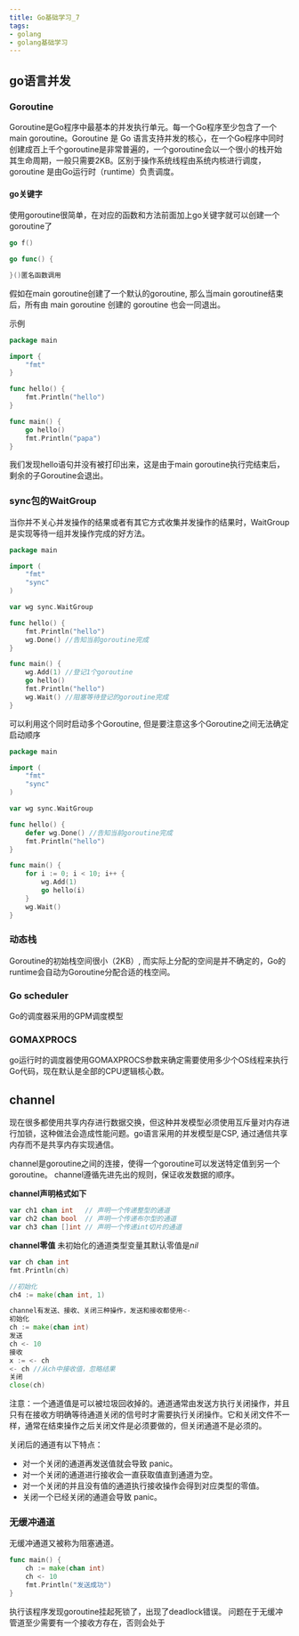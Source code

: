 ```yaml
---
title: Go基础学习_7
tags:
- golang
- golang基础学习
---
```


## go语言并发

### Goroutine

Goroutine是Go程序中最基本的并发执行单元。每一个Go程序至少包含了一个main goroutine。Goroutine 是 Go 语言支持并发的核心，在一个Go程序中同时创建成百上千个goroutine是非常普遍的，一个goroutine会以一个很小的栈开始其生命周期，一般只需要2KB。区别于操作系统线程由系统内核进行调度， goroutine 是由Go运行时（runtime）负责调度。

#### go关键字
使用goroutine很简单，在对应的函数和方法前面加上go关键字就可以创建一个goroutine了
```go
go f()

go func() {

}()匿名函数调用

```

假如在main goroutine创建了一个默认的goroutine, 那么当main goroutine结束后，所有由 main goroutine 创建的 goroutine 也会一同退出。

示例
```go
package main

import {
	"fmt"
}

func hello() {
	fmt.Println("hello")
}

func main() {
	go hello()
	fmt.Println("papa")
}
```
我们发现hello语句并没有被打印出来，这是由于main goroutine执行完结束后，剩余的子Goroutine会退出。

### sync包的WaitGroup
当你并不关心并发操作的结果或者有其它方式收集并发操作的结果时，WaitGroup是实现等待一组并发操作完成的好方法。
```go
package main

import (
	"fmt"
	"sync"
)

var wg sync.WaitGroup

func hello() {
	fmt.Println("hello")
	wg.Done() //告知当前goroutine完成
}

func main() {
	wg.Add(1) //登记1个goroutine
	go hello()
	fmt.Println("hello")
	wg.Wait() //阻塞等待登记的goroutine完成	
}
```
可以利用这个同时启动多个Goroutine, 但是要注意这多个Goroutine之间无法确定启动顺序
```go
package main

import (
	"fmt"
	"sync"
)

var wg sync.WaitGroup

func hello() {
	defer wg.Done() //告知当前goroutine完成
	fmt.Println("hello")
}

func main() {
	for i := 0; i < 10; i++ {
		wg.Add(1)
		go hello(i)
	}
	wg.Wait()
}
```

### 动态栈
Goroutine的初始栈空间很小（2KB）, 而实际上分配的空间是并不确定的，Go的runtime会自动为Goroutine分配合适的栈空间。

### Go scheduler
Go的调度器采用的GPM调度模型

### GOMAXPROCS
go运行时的调度器使用GOMAXPROCS参数来确定需要使用多少个OS线程来执行Go代码，现在默认是全部的CPU逻辑核心数。

## channel
现在很多都使用共享内存进行数据交换，但这种并发模型必须使用互斥量对内存进行加锁，这种做法会造成性能问题。go语言采用的并发模型是CSP, 通过通信共享内存而不是共享内存实现通信。

channel是goroutine之间的连接，使得一个goroutine可以发送特定值到另一个goroutine。
channel遵循先进先出的规则，保证收发数据的顺序。

**channel声明格式如下**
```go
var ch1 chan int   // 声明一个传递整型的通道
var ch2 chan bool  // 声明一个传递布尔型的通道
var ch3 chan []int // 声明一个传递int切片的通道
```

**channel零值**
未初始化的通道类型变量其默认零值是$nil$
```go
var ch chan int   
fmt.Println(ch)

//初始化
ch4 := make(chan int, 1)

channel有发送、接收、关闭三种操作，发送和接收都使用<-
初始化
ch := make(chan int)
发送
ch <- 10
接收
x := <- ch
<- ch //从ch中接收值，忽略结果
关闭
close(ch)
```

注意：一个通道值是可以被垃圾回收掉的。通道通常由发送方执行关闭操作，并且只有在接收方明确等待通道关闭的信号时才需要执行关闭操作。它和关闭文件不一样，通常在结束操作之后关闭文件是必须要做的，但关闭通道不是必须的。

关闭后的通道有以下特点：

+ 对一个关闭的通道再发送值就会导致 panic。
+ 对一个关闭的通道进行接收会一直获取值直到通道为空。
+ 对一个关闭的并且没有值的通道执行接收操作会得到对应类型的零值。
+ 关闭一个已经关闭的通道会导致 panic。

### 无缓冲通道
无缓冲通道又被称为阻塞通道。
```go
func main() {
	ch := make(chan int)
	ch <- 10
	fmt.Println("发送成功")
}
```
执行该程序发现goroutine挂起死锁了，出现了deadlock错误。
问题在于无缓冲管道至少需要有一个接收方存在，否则会处于